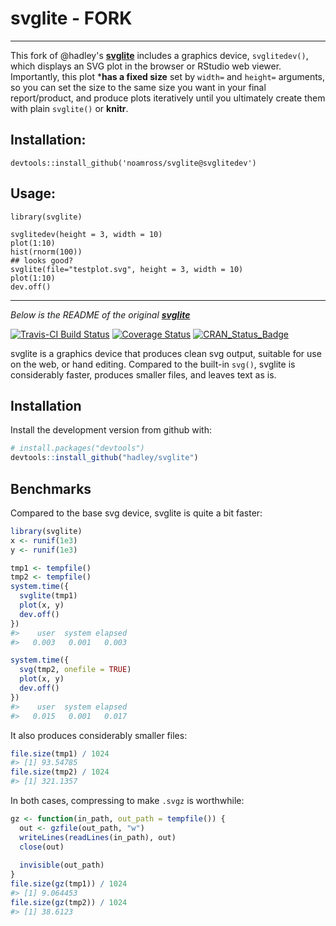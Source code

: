 

# svglite - FORK

---
This fork of @hadley's [**svglite**](https://github.com/hadley/svglite) includes a graphics device, `svglitedev()`,
which displays an SVG plot in the browser or RStudio web viewer.  Importantly,
this plot ***has a fixed size** set by `width=` and `height=` arguments, so
you can set the size to the same size you want in your final report/product,
and produce plots iteratively until you ultimately create them with plain 
`svglite()` or **knitr**.

## Installation:

```
devtools::install_github('noamross/svglite@svglitedev')
```

## Usage:

```
library(svglite)

svglitedev(height = 3, width = 10)
plot(1:10)
hist(rnorm(100))
## looks good?
svglite(file="testplot.svg", height = 3, width = 10)
plot(1:10)
dev.off()
```
---

*Below is the README of the original [**svglite**](https://github.com/hadley/svglite)*

[![Travis-CI Build Status](https://travis-ci.org/hadley/svglite.svg?branch=master)](https://travis-ci.org/hadley/svglite) [![Coverage Status](https://img.shields.io/codecov/c/github/hadley/svglite/master.svg)](https://codecov.io/github/hadley/svglite?branch=master) [![CRAN\_Status\_Badge](http://www.r-pkg.org/badges/version/svglite)](http://cran.r-project.org/package=svglite)

svglite is a graphics device that produces clean svg output, suitable for use on the web, or hand editing. Compared to the built-in `svg()`, svglite is considerably faster, produces smaller files, and leaves text as is.

## Installation

Install the development version from github with:

```R
# install.packages("devtools")
devtools::install_github("hadley/svglite")
```

## Benchmarks

Compared to the base svg device, svglite is quite a bit faster:

```R
library(svglite)
x <- runif(1e3)
y <- runif(1e3)

tmp1 <- tempfile()
tmp2 <- tempfile()
system.time({
  svglite(tmp1)
  plot(x, y)
  dev.off()
})
#>    user  system elapsed 
#>   0.003   0.001   0.003 

system.time({
  svg(tmp2, onefile = TRUE)
  plot(x, y)
  dev.off()
})
#>    user  system elapsed 
#>   0.015   0.001   0.017 
```

It also produces considerably smaller files:

``` r
file.size(tmp1) / 1024
#> [1] 93.54785
file.size(tmp2) / 1024
#> [1] 321.1357
```

In both cases, compressing to make `.svgz` is worthwhile:

``` r
gz <- function(in_path, out_path = tempfile()) {
  out <- gzfile(out_path, "w")
  writeLines(readLines(in_path), out)
  close(out)
  
  invisible(out_path)
}
file.size(gz(tmp1)) / 1024
#> [1] 9.064453
file.size(gz(tmp2)) / 1024
#> [1] 38.6123
```
